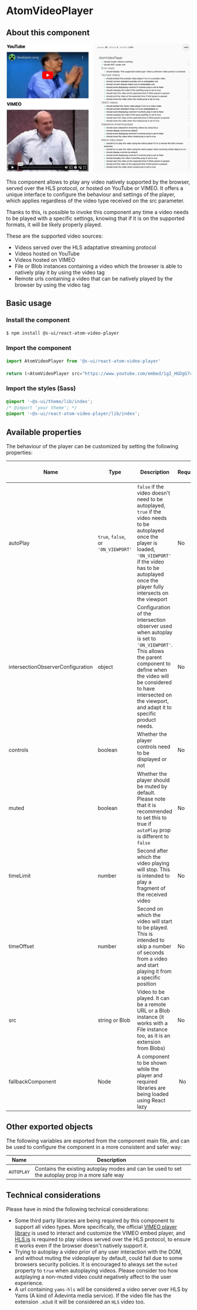 # AtomVideoPlayer

## About this component

![Preview of the videoplayer demo](./assets/preview.jpg)

This component allows to play any video natively supported by the browser, served over the HLS protocol, or hosted on YouTube or VIMEO.
It offers a unique interface to configure the behaviour and settings of the player, which applies regardless of the video type received on the src parameter.

Thanks to this, is possible to invoke this component any time a video needs to be played with a specific settings, knowing that if it is on the supported formats, it will be likely properly played.

These are the supported video sources:

* Videos served over the HLS adaptative streaming protocol
* Videos hosted on YouTube
* Videos hosted on VIMEO
* File or Blob instances containing a video which the browser is able to natively play it by using the video tag
* Remote urls containing a video that can be natively played by the browser by using the video tag

## Basic usage

### Install the component

```sh
$ npm install @s-ui/react-atom-video-player
```

### Import the component

```js
import AtomVideoPlayer from '@s-ui/react-atom-video-player'

return (<AtomVideoPlayer src="https://www.youtube.com/embed/1gI_HGDgG7c" />)
```

### Import the styles (Sass)

```css
@import '~@s-ui/theme/lib/index';
/* @import 'your theme'; */
@import '~@s-ui/react-atom-video-player/lib/index';
```

## Available properties

The behaviour of the player can be customized by setting the following properties:

| Name | Type | Description | Required? | Default value if not provided |
| --- | --- | --- | --- | --- |
| autoPlay | `true`, `false`, or `'ON_VIEWPORT'` | `false` if the video doesn't need to be autoplayed, `true` if the video needs to be autoplayed once the player is loaded, `'ON_VIEWPORT'` if the video has to be autoplayed once the player fully intersects on the viewport | No | `false` |
| intersectionObserverConfiguration | object | Configuration of the intersection observer used when autoplay is set to `'ON_VIEWPORT'`. This allows the parent component to define when the video will be considered to have intersected on the viewport, and adapt it to specific product needs. | No | `{root: null, rootMargin: '0% 0% -25% 0%', threshold: 1}` |
| controls | boolean | Whether the player controls need to be displayed or not | No | `true` |
| muted | boolean | Whether the player should be muted by default. Please note that it is recommended to set this to true if `autoPlay` prop is different to `false` | No | `false` |
| timeLimit | number | Second after which the video playing will stop. This is intended to play a fragment of the received video | No | undefined |
| timeOffset | number | Second on which the video will start to be played. This is intended to skip a number of seconds from a video and start playing it from a specific position | No | undefined |
| src | string or Blob | Video to be played. It can be a remote URL or a Blob instance (it works with a File instance too, as it is an extension from Blobs) | No | `''` |
| fallbackComponent | Node | A component to be shown while the player and required libraries are being loaded using React lazy | No | `null` |


## Other exported objects

The following variables are exported from the component main file, and can be used to configure the component in a more consistent and safer way:

| Name | Description |
| --- | --- |
| `AUTOPLAY` | Contains the existing autoplay modes and can be used to set the autoplay prop in a more safe way |

## Technical considerations

Please have in mind the following technical considerations:

* Some third party libraries are being required by this component to support all video types. More specifically, the official [VIMEO player library](https://github.com/vimeo/player.js) is used to interact and customize the VIMEO embed player, and [HLS.js](https://github.com/video-dev/hls.js) is required to play videos served over the HLS protocol, to ensure it works even if the browser doesn't natively support it.
* Trying to autoplay a video prior of any user interaction with the DOM, and without muting the videoplayer by default, could fail due to some browsers security policies. It is encouraged to always set the `muted` property to `true` when autoplaying videos. Please consider too how autplaying a non-muted video could negatively affect to the user experience.
* A url containing `yams-hls` will be considered a video server over HLS by Yams (A kind of Adevinta media service). If the video file has the extension `.m3u8` it will be considered an `HLS` video too.